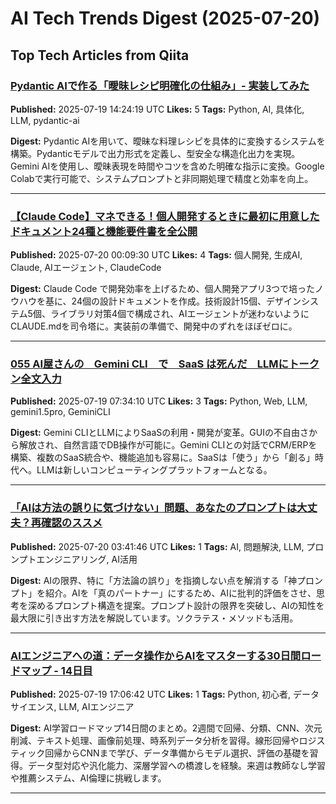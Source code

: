 # AI Tech Trends Digest (2025-07-20)


## Top Tech Articles from Qiita


### [ Pydantic AIで作る「曖昧レシピ明確化の仕組み」- 実装してみた](https://qiita.com/Tadataka_Takahashi/items/d681c52c5c6e835ce33c)
**Published:** 2025-07-19 14:24:19 UTC
**Likes:** 5
**Tags:** Python, AI, 具体化, LLM, pydantic-ai

**Digest:**
Pydantic AIを用いて、曖昧な料理レシピを具体的に変換するシステムを構築。Pydanticモデルで出力形式を定義し、型安全な構造化出力を実現。Gemini AIを使用し、曖昧表現を時間やコツを含めた明確な指示に変換。Google Colabで実行可能で、システムプロンプトと非同期処理で精度と効率を向上。

---

### [【Claude Code】マネできる！個人開発するときに最初に用意したドキュメント24種と機能要件書を全公開](https://qiita.com/tomada/items/e27292b65f723c4633d9)
**Published:** 2025-07-20 00:09:30 UTC
**Likes:** 4
**Tags:** 個人開発, 生成AI, Claude, AIエージェント, ClaudeCode

**Digest:**
Claude Code で開発効率を上げるため、個人開発アプリ3つで培ったノウハウを基に、24個の設計ドキュメントを作成。技術設計15個、デザインシステム5個、ライブラリ対策4個で構成され、AIエージェントが迷わないようにCLAUDE.mdを司令塔に。実装前の準備で、開発中のずれをほぼゼロに。

---

### [055 AI屋さんの　Gemini CLI　で　SaaS は死んだ　LLMにトークン全文入力](https://qiita.com/bono0/items/019f555e123b3f202279)
**Published:** 2025-07-19 07:34:10 UTC
**Likes:** 3
**Tags:** Python, Web, LLM, gemini1.5pro, GeminiCLI

**Digest:**
Gemini CLIとLLMによりSaaSの利用・開発が変革。GUIの不自由さから解放され、自然言語でDB操作が可能に。Gemini CLIとの対話でCRM/ERPを構築、複数のSaaS統合や、機能追加も容易に。SaaSは「使う」から「創る」時代へ。LLMは新しいコンピューティングプラットフォームとなる。

---

### [「AIは方法の誤りに気づけない」問題、あなたのプロンプトは大丈夫？再確認のススメ](https://qiita.com/uriri_hogepiyo/items/ac31e3063ed087016063)
**Published:** 2025-07-20 03:41:46 UTC
**Likes:** 1
**Tags:** AI, 問題解決, LLM, プロンプトエンジニアリング, AI活用

**Digest:**
AIの限界、特に「方法論の誤り」を指摘しない点を解消する「神プロンプト」を紹介。AIを「真のパートナー」にするため、AIに批判的評価をさせ、思考を深めるプロンプト構造を提案。プロンプト設計の限界を突破し、AIの知性を最大限に引き出す方法を解説しています。ソクラテス・メソッドも活用。

---

### [AIエンジニアへの道：データ操作からAIをマスターする30日間ロードマップ - 14日目](https://qiita.com/555hamano/items/f860330b5763d3672aef)
**Published:** 2025-07-19 17:06:42 UTC
**Likes:** 1
**Tags:** Python, 初心者, データサイエンス, LLM, AIエンジニア

**Digest:**
AI学習ロードマップ14日間のまとめ。2週間で回帰、分類、CNN、次元削減、テキスト処理、画像前処理、時系列データ分析を習得。線形回帰やロジスティック回帰からCNNまで学び、データ準備からモデル選択、評価の基礎を習得。データ型対応や汎化能力、深層学習への橋渡しを経験。来週は教師なし学習や推薦システム、AI倫理に挑戦します。

---